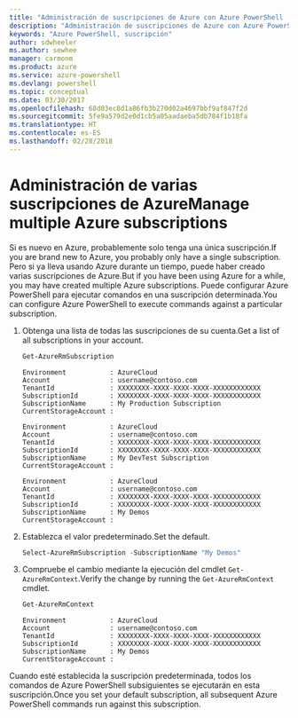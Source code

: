 ```yaml
---
title: "Administración de suscripciones de Azure con Azure PowerShell | Microsoft Docs"
description: "Administración de suscripciones de Azure con Azure PowerShell"
keywords: "Azure PowerShell, suscripción"
author: sdwheeler
ms.author: sewhee
manager: carmonm
ms.product: azure
ms.service: azure-powershell
ms.devlang: powershell
ms.topic: conceptual
ms.date: 03/30/2017
ms.openlocfilehash: 68d03ec8d1a86fb3b270d02a4697bbf9af847f2d
ms.sourcegitcommit: 5fe9a579d2e0d1cb5a05aadaeba5db784f1b18fa
ms.translationtype: HT
ms.contentlocale: es-ES
ms.lasthandoff: 02/28/2018
---
```

# <a name="manage-multiple-azure-subscriptions"></a><span data-ttu-id="f80b5-104">Administración de varias suscripciones de Azure</span><span class="sxs-lookup"><span data-stu-id="f80b5-104">Manage multiple Azure subscriptions</span></span>

<span data-ttu-id="f80b5-105">Si es nuevo en Azure, probablemente solo tenga una única suscripción.</span><span class="sxs-lookup"><span data-stu-id="f80b5-105">If you are brand new to Azure, you probably only have a single subscription.</span></span> <span data-ttu-id="f80b5-106">Pero si ya lleva usando Azure durante un tiempo, puede haber creado varias suscripciones de Azure.</span><span class="sxs-lookup"><span data-stu-id="f80b5-106">But if you have been using Azure for a while, you may have created multiple Azure subscriptions.</span></span> <span data-ttu-id="f80b5-107">Puede configurar Azure PowerShell para ejecutar comandos en una suscripción determinada.</span><span class="sxs-lookup"><span data-stu-id="f80b5-107">You can configure Azure PowerShell to execute commands against a particular subscription.</span></span>

1. <span data-ttu-id="f80b5-108">Obtenga una lista de todas las suscripciones de su cuenta.</span><span class="sxs-lookup"><span data-stu-id="f80b5-108">Get a list of all subscriptions in your account.</span></span>

    ```powershell
    Get-AzureRmSubscription
    ```

    ```
    Environment           : AzureCloud
    Account               : username@contoso.com
    TenantId              : XXXXXXXX-XXXX-XXXX-XXXX-XXXXXXXXXXXX
    SubscriptionId        : XXXXXXXX-XXXX-XXXX-XXXX-XXXXXXXXXXXX
    SubscriptionName      : My Production Subscription
    CurrentStorageAccount :

    Environment           : AzureCloud
    Account               : username@contoso.com
    TenantId              : XXXXXXXX-XXXX-XXXX-XXXX-XXXXXXXXXXXX
    SubscriptionId        : XXXXXXXX-XXXX-XXXX-XXXX-XXXXXXXXXXXX
    SubscriptionName      : My DevTest Subscription
    CurrentStorageAccount :

    Environment           : AzureCloud
    Account               : username@contoso.com
    TenantId              : XXXXXXXX-XXXX-XXXX-XXXX-XXXXXXXXXXXX
    SubscriptionId        : XXXXXXXX-XXXX-XXXX-XXXX-XXXXXXXXXXXX
    SubscriptionName      : My Demos
    CurrentStorageAccount :
    ```

2. <span data-ttu-id="f80b5-109">Establezca el valor predeterminado.</span><span class="sxs-lookup"><span data-stu-id="f80b5-109">Set the default.</span></span>

    ```powershell
    Select-AzureRmSubscription -SubscriptionName "My Demos"
    ```

3. <span data-ttu-id="f80b5-110">Compruebe el cambio mediante la ejecución del cmdlet `Get-AzureRmContext`.</span><span class="sxs-lookup"><span data-stu-id="f80b5-110">Verify the change by running the `Get-AzureRmContext` cmdlet.</span></span>

    ```powershell
    Get-AzureRmContext
    ```

    ```
    Environment           : AzureCloud
    Account               : username@contoso.com
    TenantId              : XXXXXXXX-XXXX-XXXX-XXXX-XXXXXXXXXXXX
    SubscriptionId        : XXXXXXXX-XXXX-XXXX-XXXX-XXXXXXXXXXXX
    SubscriptionName      : My Demos
    CurrentStorageAccount :
    ```

<span data-ttu-id="f80b5-111">Cuando esté establecida la suscripción predeterminada, todos los comandos de Azure PowerShell subsiguientes se ejecutarán en esta suscripción.</span><span class="sxs-lookup"><span data-stu-id="f80b5-111">Once you set your default subscription, all subsequent Azure PowerShell commands run against this subscription.</span></span>
